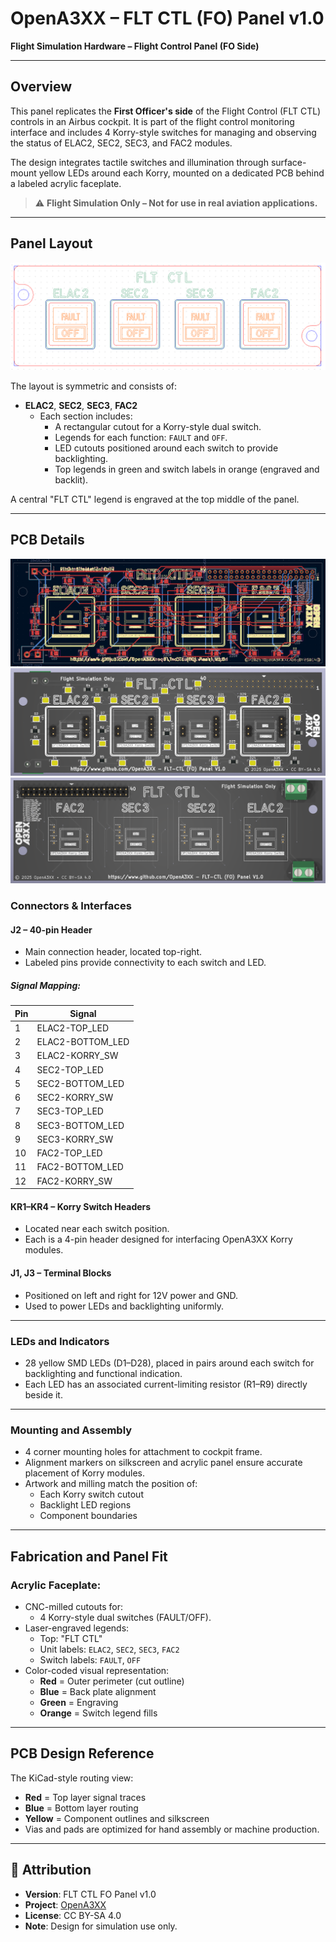 # OpenA3XX – FLT CTL (FO) Panel v1.0  
**Flight Simulation Hardware – Flight Control Panel (FO Side)**

---

## Overview

This panel replicates the **First Officer's side** of the Flight Control (FLT CTL) controls in an Airbus cockpit. It is part of the flight control monitoring interface and includes 4 Korry-style switches for managing and observing the status of ELAC2, SEC2, SEC3, and FAC2 modules.

The design integrates tactile switches and illumination through surface-mount yellow LEDs around each Korry, mounted on a dedicated PCB behind a labeled acrylic faceplate.

> ⚠️ **Flight Simulation Only – Not for use in real aviation applications.**

---

## Panel Layout

![Acrylic Panels](./img/acrylic-panels.png)

The layout is symmetric and consists of:

- **ELAC2**, **SEC2**, **SEC3**, **FAC2**
  - Each section includes:
    - A rectangular cutout for a Korry-style dual switch.
    - Legends for each function: `FAULT` and `OFF`.
    - LED cutouts positioned around each switch to provide backlighting.
    - Top legends in green and switch labels in orange (engraved and backlit).

A central "FLT CTL" legend is engraved at the top middle of the panel.

---

## PCB Details

![PCB Design](./img/pcb-design.png)  
![PCB 3D Front](./img/pcb-3d-front.png)  
![PCB 3D Back](./img/pcb-3d-back.png)

### Connectors & Interfaces

#### J2 – 40-pin Header
- Main connection header, located top-right.
- Labeled pins provide connectivity to each switch and LED.

##### Signal Mapping:
| Pin | Signal             |
|-----|--------------------|
| 1   | ELAC2-TOP_LED      |
| 2   | ELAC2-BOTTOM_LED   |
| 3   | ELAC2-KORRY_SW     |
| 4   | SEC2-TOP_LED       |
| 5   | SEC2-BOTTOM_LED    |
| 6   | SEC2-KORRY_SW      |
| 7   | SEC3-TOP_LED       |
| 8   | SEC3-BOTTOM_LED    |
| 9   | SEC3-KORRY_SW      |
| 10  | FAC2-TOP_LED       |
| 11  | FAC2-BOTTOM_LED    |
| 12  | FAC2-KORRY_SW      |

#### KR1–KR4 – Korry Switch Headers
- Located near each switch position.
- Each is a 4-pin header designed for interfacing OpenA3XX Korry modules.

#### J1, J3 – Terminal Blocks
- Positioned on left and right for 12V power and GND.
- Used to power LEDs and backlighting uniformly.

---

### LEDs and Indicators

- 28 yellow SMD LEDs (D1–D28), placed in pairs around each switch for backlighting and functional indication.
- Each LED has an associated current-limiting resistor (R1–R9) directly beside it.

---

### Mounting and Assembly

- 4 corner mounting holes for attachment to cockpit frame.
- Alignment markers on silkscreen and acrylic panel ensure accurate placement of Korry modules.
- Artwork and milling match the position of:
  - Each Korry switch cutout
  - Backlight LED regions
  - Component boundaries

---

## Fabrication and Panel Fit

### Acrylic Faceplate:
- CNC-milled cutouts for:
  - 4 Korry-style dual switches (FAULT/OFF).
- Laser-engraved legends:
  - Top: "FLT CTL"
  - Unit labels: `ELAC2`, `SEC2`, `SEC3`, `FAC2`
  - Switch labels: `FAULT`, `OFF`
- Color-coded visual representation:
  - **Red** = Outer perimeter (cut outline)
  - **Blue** = Back plate alignment
  - **Green** = Engraving
  - **Orange** = Switch legend fills

---

## PCB Design Reference

The KiCad-style routing view:
- **Red** = Top layer signal traces  
- **Blue** = Bottom layer routing  
- **Yellow** = Component outlines and silkscreen  
- Vias and pads are optimized for hand assembly or machine production.

---

## 🔗 Attribution

- **Version**: FLT CTL FO Panel v1.0  
- **Project**: [OpenA3XX](https://www.github.com/OpenA3XX)  
- **License**: CC BY-SA 4.0  
- **Note**: Design for simulation use only.
